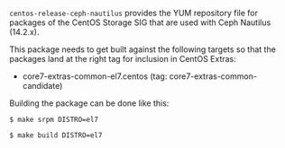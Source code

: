 `centos-release-ceph-nautilus` provides the YUM repository file for packages of
the CentOS Storage SIG that are used with Ceph Nautilus (14.2.x).

This package needs to get built against the following targets so that the
packages land at the right tag for inclusion in CentOS Extras:

 - core7-extras-common-el7.centos (tag: core7-extras-common-candidate)


Building the package can be done like this:

    $ make srpm DISTRO=el7

    $ make build DISTRO=el7

